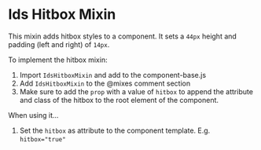 # Ids Hitbox Mixin

This mixin adds hitbox styles to a component. It sets a `44px` height and padding (left and right) of `14px`.

To implement the hitbox mixin:

1. Import `IdsHitboxMixin` and add to the component-base.js
1. Add `IdsHitboxMixin` to the @mixes comment section
1. Make sure to add the `prop` with a value of `hitbox` to append the attribute and class of the hitbox to the root element of the component.

When using it...

1. Set the `hitbox` as attribute to the component template. E.g. `hitbox="true"`
